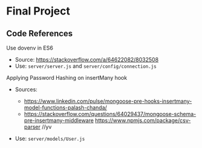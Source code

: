 # Final Project

## Code References

Use dovenv in ES6

- Source: https://stackoverflow.com/a/64622082/8032508
- Use: `server/server.js` and `server/config/connection.js`

Applying Password Hashing on insertMany hook

- Sources:
  - https://www.linkedin.com/pulse/mongoose-pre-hooks-insertmany-model-functions-palash-chanda/
  - https://stackoverflow.com/questions/64029437/mongoose-schema-pre-insertmany-middleware
  https://www.npmjs.com/package/csv-parser //yv 

- Use: `server/models/User.js`
